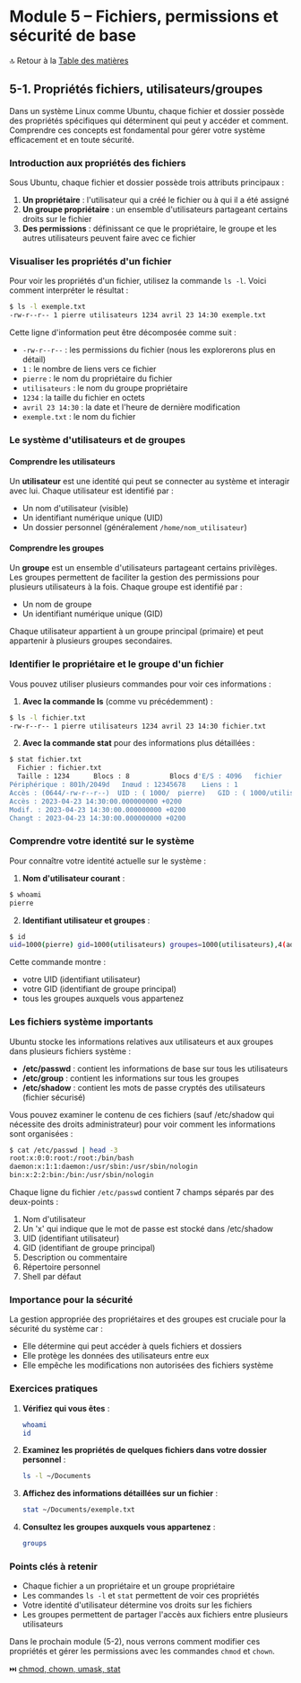 # Module 5 – Fichiers, permissions et sécurité de base

🔝 Retour à la [Table des matières](#table-des-matières)

## 5-1. Propriétés fichiers, utilisateurs/groupes

Dans un système Linux comme Ubuntu, chaque fichier et dossier possède des propriétés spécifiques qui déterminent qui peut y accéder et comment. Comprendre ces concepts est fondamental pour gérer votre système efficacement et en toute sécurité.

### Introduction aux propriétés des fichiers

Sous Ubuntu, chaque fichier et dossier possède trois attributs principaux :

1. **Un propriétaire** : l'utilisateur qui a créé le fichier ou à qui il a été assigné
2. **Un groupe propriétaire** : un ensemble d'utilisateurs partageant certains droits sur le fichier
3. **Des permissions** : définissant ce que le propriétaire, le groupe et les autres utilisateurs peuvent faire avec ce fichier

### Visualiser les propriétés d'un fichier

Pour voir les propriétés d'un fichier, utilisez la commande `ls -l`. Voici comment interpréter le résultat :

```bash
$ ls -l exemple.txt
-rw-r--r-- 1 pierre utilisateurs 1234 avril 23 14:30 exemple.txt
```

Cette ligne d'information peut être décomposée comme suit :

- `-rw-r--r--` : les permissions du fichier (nous les explorerons plus en détail)
- `1` : le nombre de liens vers ce fichier
- `pierre` : le nom du propriétaire du fichier
- `utilisateurs` : le nom du groupe propriétaire
- `1234` : la taille du fichier en octets
- `avril 23 14:30` : la date et l'heure de dernière modification
- `exemple.txt` : le nom du fichier

### Le système d'utilisateurs et de groupes

#### Comprendre les utilisateurs

Un **utilisateur** est une identité qui peut se connecter au système et interagir avec lui. Chaque utilisateur est identifié par :

- Un nom d'utilisateur (visible)
- Un identifiant numérique unique (UID)
- Un dossier personnel (généralement `/home/nom_utilisateur`)

#### Comprendre les groupes

Un **groupe** est un ensemble d'utilisateurs partageant certains privilèges. Les groupes permettent de faciliter la gestion des permissions pour plusieurs utilisateurs à la fois. Chaque groupe est identifié par :

- Un nom de groupe
- Un identifiant numérique unique (GID)

Chaque utilisateur appartient à un groupe principal (primaire) et peut appartenir à plusieurs groupes secondaires.

### Identifier le propriétaire et le groupe d'un fichier

Vous pouvez utiliser plusieurs commandes pour voir ces informations :

1. **Avec la commande ls** (comme vu précédemment) :

```bash
$ ls -l fichier.txt
-rw-r--r-- 1 pierre utilisateurs 1234 avril 23 14:30 fichier.txt
```

2. **Avec la commande stat** pour des informations plus détaillées :

```bash
$ stat fichier.txt
  Fichier : fichier.txt
  Taille : 1234      Blocs : 8          Blocs d'E/S : 4096   fichier
Périphérique : 801h/2049d   Inœud : 12345678    Liens : 1
Accès : (0644/-rw-r--r--)  UID : ( 1000/  pierre)   GID : ( 1000/utilisateurs)
Accès : 2023-04-23 14:30:00.000000000 +0200
Modif. : 2023-04-23 14:30:00.000000000 +0200
Changt : 2023-04-23 14:30:00.000000000 +0200
```

### Comprendre votre identité sur le système

Pour connaître votre identité actuelle sur le système :

1. **Nom d'utilisateur courant** :

```bash
$ whoami
pierre
```

2. **Identifiant utilisateur et groupes** :

```bash
$ id
uid=1000(pierre) gid=1000(utilisateurs) groupes=1000(utilisateurs),4(adm),24(cdrom),27(sudo)
```

Cette commande montre :
- votre UID (identifiant utilisateur)
- votre GID (identifiant de groupe principal)
- tous les groupes auxquels vous appartenez

### Les fichiers système importants

Ubuntu stocke les informations relatives aux utilisateurs et aux groupes dans plusieurs fichiers système :

- **/etc/passwd** : contient les informations de base sur tous les utilisateurs
- **/etc/group** : contient les informations sur tous les groupes
- **/etc/shadow** : contient les mots de passe cryptés des utilisateurs (fichier sécurisé)

Vous pouvez examiner le contenu de ces fichiers (sauf /etc/shadow qui nécessite des droits administrateur) pour voir comment les informations sont organisées :

```bash
$ cat /etc/passwd | head -3
root:x:0:0:root:/root:/bin/bash
daemon:x:1:1:daemon:/usr/sbin:/usr/sbin/nologin
bin:x:2:2:bin:/bin:/usr/sbin/nologin
```

Chaque ligne du fichier `/etc/passwd` contient 7 champs séparés par des deux-points :
1. Nom d'utilisateur
2. Un 'x' qui indique que le mot de passe est stocké dans /etc/shadow
3. UID (identifiant utilisateur)
4. GID (identifiant de groupe principal)
5. Description ou commentaire
6. Répertoire personnel
7. Shell par défaut

### Importance pour la sécurité

La gestion appropriée des propriétaires et des groupes est cruciale pour la sécurité du système car :

- Elle détermine qui peut accéder à quels fichiers et dossiers
- Elle protège les données des utilisateurs entre eux
- Elle empêche les modifications non autorisées des fichiers système

### Exercices pratiques

1. **Vérifiez qui vous êtes** :
   ```bash
   whoami
   id
   ```

2. **Examinez les propriétés de quelques fichiers dans votre dossier personnel** :
   ```bash
   ls -l ~/Documents
   ```

3. **Affichez des informations détaillées sur un fichier** :
   ```bash
   stat ~/Documents/exemple.txt
   ```

4. **Consultez les groupes auxquels vous appartenez** :
   ```bash
   groups
   ```

### Points clés à retenir

- Chaque fichier a un propriétaire et un groupe propriétaire
- Les commandes `ls -l` et `stat` permettent de voir ces propriétés
- Votre identité d'utilisateur détermine vos droits sur les fichiers
- Les groupes permettent de partager l'accès aux fichiers entre plusieurs utilisateurs

Dans le prochain module (5-2), nous verrons comment modifier ces propriétés et gérer les permissions avec les commandes `chmod` et `chown`.

⏭️ [chmod, chown, umask, stat](/02-ligne-de-commande/module-5-fichiers-permissions/02-chmod-chown-umask-stat.md)

